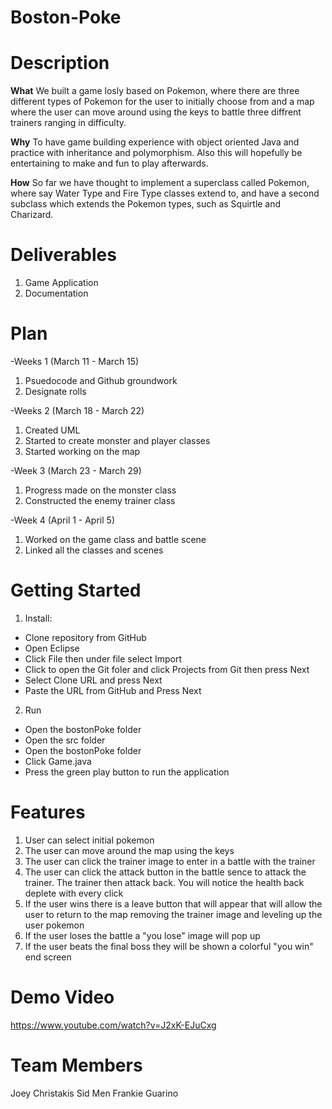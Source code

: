 # Boston-Poke

# **Description**

**What**
We built a game losly based on Pokemon, where there are three different types of Pokemon for the user to initially choose from and a map where the user can move around using the keys to battle three diffrent trainers ranging in difficulty. 

**Why**
To have game building experience with object oriented Java and practice with inheritance and polymorphism. Also this will hopefully be entertaining to make and fun to play afterwards.

**How**
So far we have thought to implement a superclass called Pokemon, where say Water Type and Fire Type classes extend to, and have a second subclass which extends the Pokemon types, such as Squirtle and Charizard.

# **Deliverables**
1. Game Application
2. Documentation

# **Plan**
-Weeks 1 (March 11 - March 15)
1. Psuedocode and Github groundwork 
2. Designate rolls

-Weeks 2 (March 18 - March 22)
1. Created UML
2. Started to create monster and player classes
3. Started working on the map

-Week 3 (March 23 - March 29)
1. Progress made on the monster class
2. Constructed the enemy trainer class

-Week 4 (April 1 - April 5)
1. Worked on the game class and battle scene
2. Linked all the classes and scenes

# **Getting Started**
1. Install:
- Clone repository from GitHub
- Open Eclipse
- Click File then under file select Import
- Click to open the Git foler and click Projects from Git then press Next 
- Select Clone URL and press Next
- Paste the URL from GitHub and Press Next

2. Run
- Open the bostonPoke folder
- Open the src folder
- Open the bostonPoke folder
- Click Game.java
- Press the green play button to run the application

# **Features**
1. User can select initial pokemon
2. The user can move around the map using the keys
3. The user can click the trainer image to enter in a battle with the trainer
4. The user can click the attack button in the battle sence to attack the trainer. The trainer then attack back. You will notice the health back deplete with every click
5. If the user wins there is a leave button that will appear that will allow the user to return to the map removing the trainer image and leveling up the user pokemon 
6. If the user loses the battle a "you lose" image will pop up
7. If the user beats the final boss they will be shown a colorful "you win" end screen

# **Demo Video**
https://www.youtube.com/watch?v=J2xK-EJuCxg

# **Team Members**
Joey Christakis Sid Men Frankie Guarino



